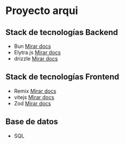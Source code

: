 # Proyecto arqui

## Stack de tecnologías Backend

- Bun [Mirar docs](https://bun.sh/)
- Elytra.js [Mirar docs](https://elysiajs.com/)
- drizzle [Mirar docs](https://drizzle.dev/)

## Stack de tecnologías Frontend

- Remix [Mirar docs](https://remix.run/)
- vitejs [Mirar docs](https://vitejs.dev/)
- Zod [Mirar docs](https://zod.dev/)

## Base de datos

- SQL
